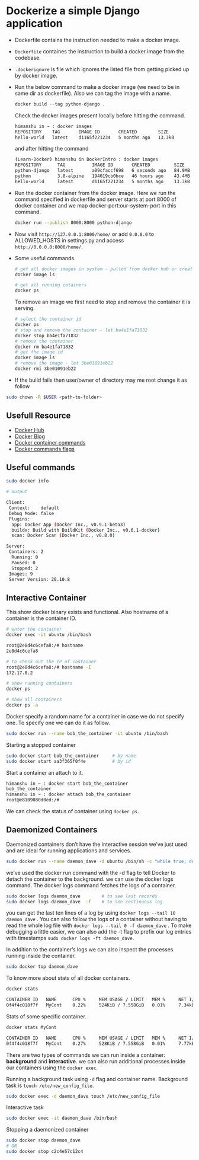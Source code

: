 # Dockerize a simple Django application

- Dockerfile contains the instruction needed to make a docker image.
- `Dockerfile` containes the instruction to build a docker image from the codebase.
- `.dockerignore` is file which ignores the listed file from getting picked up by docker image.
- Run the below command to make a docker image (we need to be in same dir as dockerfile). Also we can tag the image with a name.

    ```python
    docker build --tag python-django .
    ```

    Check the docker images present locally before hitting the command.

    ```bash
    himanshu in ~ : docker images
    REPOSITORY    TAG       IMAGE ID       CREATED        SIZE
    hello-world   latest    d1165f221234   5 months ago   13.3kB
    ```

    and after hitting the command

    ```bash
    (Learn-Docker) himanshu in DockerIntro : docker images
    REPOSITORY      TAG          IMAGE ID       CREATED         SIZE
    python-django   latest       a09cfaccf698   6 seconds ago   84.9MB
    python          3.8-alpine   194019cb0bce   46 hours ago    43.4MB
    hello-world     latest       d1165f221234   5 months ago    13.3kB
    ```

- Run the docker container from the docker image. Here we run the command specified in dockerfile and server starts at port 8000 of docker container and we map docker-port:our-system-port in this command.

    ```bash
    docker run --publish 8000:8000 python-django
    ```

- Now visit `http://127.0.0.1:8000/home/` or add `0.0.0.0` to ALLOWED_HOSTS in settings.py and access `http://0.0.0.0:8000/home/`.

- Some useful commands.

    ```bash
    # get all docker images in system - pulled from docker hub or created in system
    docker image ls 
    ```

    ```bash
    # get all running cotainers 
    docker ps
    ```

    To remove an image we first need to stop and remove the container it is serving.

    ```bash
    # select the container id
    docker ps
    # stop and remove the container - let ba4e1fa71832
    docker stop ba4e1fa71832
    # remove the container 
    docker rm ba4e1fa71832
    # get the image id
    docker image ls
    # remove the image - let 3be01091eb22
    docker rmi 3be01091eb22
    ```

- If the build fails then user/owner of directory may me root change it as follow

```bash
sudo chown -R $USER <path-to-folder>
```

## Usefull Resource

- [Docker Hub](https://hub.docker.com/)
- [Docker Blog](https://www.docker.com/blog/)
- [Docker container commands](https://docs.docker.com/engine/reference/commandline/cli/)
- [Docker commands flags](https://docs.docker.com/engine/reference/run/)

## Useful commands

```bash
sudo docker info

# output

Client:
 Context:    default
 Debug Mode: false
 Plugins:
  app: Docker App (Docker Inc., v0.9.1-beta3)
  buildx: Build with BuildKit (Docker Inc., v0.6.1-docker)
  scan: Docker Scan (Docker Inc., v0.8.0)

Server:
 Containers: 2
  Running: 0
  Paused: 0
  Stopped: 2
 Images: 9
 Server Version: 20.10.8
```

## Interactive Container

This show docker binary exists and functional. Also hostname of a container is the container ID.

```bash
# enter the container
docker exec -it ubuntu /bin/bash
```

```bash
root@2e8d4c6cefa8:/# hostname
2e8d4c6cefa8
```

```bash
# to check out the IP of container
root@2e8d4c6cefa8:/# hostname -I
172.17.0.2 
```

```bash
# show running containers
docker ps

# show all containers
docker ps -a
```

Docker specify a random name for a container in case we do not specify one. To specify one we can do it as follow.

```bash
sudo docker run --name bob_the_container -it ubuntu /bin/bash
```

Starting a stopped container

```bash
sudo docker start bob_the_container     # by name
sudo docker start aa3f365f0f4e          # by id
```

Start a container an attach to it.

```bash
himanshu in ~ : docker start bob_the_container 
bob_the_container
himanshu in ~ : docker attach bob_the_container
root@e8109080d0ed:/# 
```

We can check the status of container using `docker ps`.

## Daemonized Containers

Daemonized containers don’t have the interactive session we’ve just used and are ideal for running applications and services.

```bash
sudo docker run --name daemon_dave -d ubuntu /bin/sh -c "while true; do echo hello world; sleep 1; done"
```

we’ve used the docker run command with the -d flag to tell Docker to detach the container to the background. we can use the docker
logs command. The docker logs command fetches the logs of a container.

```bash
sudo docker logs daemon_dave        # to see last records
sudo docker logs daemon_dave  -f    # to see continuous log
```

you can get the last ten lines of a log by using `docker logs --tail 10 daemon_dave` . You can also follow the logs of a container without having to read the whole log file with `docker logs --tail 0 -f daemon_dave` . To make debugging a little easier, we can also add the -t flag to prefix our log entries with timestamps `sudo docker logs -ft daemon_dave`.

In addition to the container’s logs we can also inspect the processes running inside the container.

```bash
sudo docker top daemon_dave
```

To know more about stats of all docker containers.

```bash
docker stats

CONTAINER ID   NAME      CPU %     MEM USAGE / LIMIT   MEM %     NET I/O       BLOCK I/O   PIDS
0f4f4c018f7f   MyCont    0.22%     524KiB / 7.558GiB   0.01%     7.34kB / 0B   0B / 0B     2
```

Stats of some specific container.

```bash
docker stats MyCont

CONTAINER ID   NAME      CPU %     MEM USAGE / LIMIT   MEM %     NET I/O       BLOCK I/O   PIDS
0f4f4c018f7f   MyCont    0.27%     528KiB / 7.558GiB   0.01%     7.77kB / 0B   0B / 0B     2
```

There are two types of commands we can run inside a container: **background** and **interactive**. we can also run additional processes inside our containers using the `docker exec`.

Running a background task using `-d` flag and container name. Background task is `touch /etc/new_config_file`.

```bash
sudo docker exec -d daemon_dave touch /etc/new_config_file
```

Interactive task

```bash
sudo docker exec -it daemon_dave /bin/bash
```

Stopping a daemonized container

```bash
sudo docker stop daemon_dave
# OR
sudo docker stop c2c4e57c12c4
```
